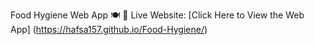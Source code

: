  Food Hygiene Web App 🍽️
🔗 Live Website: [Click Here to View the Web App] (https://hafsa157.github.io/Food-Hygiene/)
